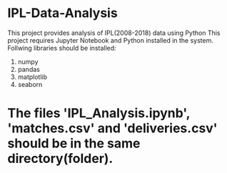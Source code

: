 # IPL-Data-Analysis
This project provides analysis of IPL(2008-2018) data using Python
This project requires Jupyter Notebook and Python installed in the system.
Follwing libraries should be installed:
1) numpy
2) pandas
3) matplotlib
4) seaborn

# The files 'IPL_Analysis.ipynb', 'matches.csv' and 'deliveries.csv' should be in the same directory(folder).
